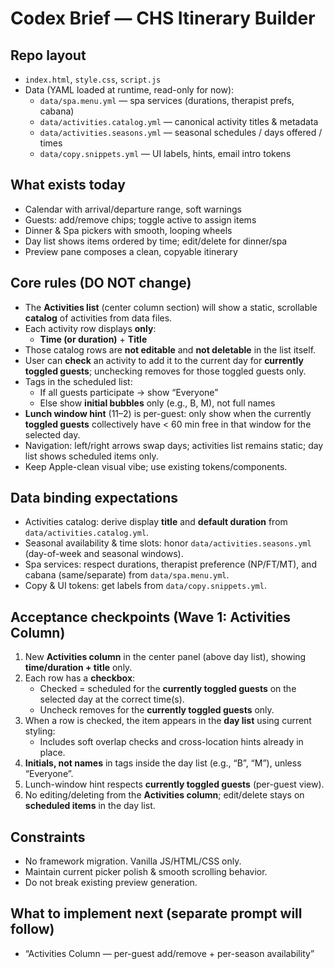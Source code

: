 # Codex Brief — CHS Itinerary Builder

## Repo layout
- `index.html`, `style.css`, `script.js`
- Data (YAML loaded at runtime, read-only for now):
  - `data/spa.menu.yml` — spa services (durations, therapist prefs, cabana)
  - `data/activities.catalog.yml` — canonical activity titles & metadata
  - `data/activities.seasons.yml` — seasonal schedules / days offered / times
  - `data/copy.snippets.yml` — UI labels, hints, email intro tokens

## What exists today
- Calendar with arrival/departure range, soft warnings
- Guests: add/remove chips; toggle active to assign items
- Dinner & Spa pickers with smooth, looping wheels
- Day list shows items ordered by time; edit/delete for dinner/spa
- Preview pane composes a clean, copyable itinerary

## Core rules (DO NOT change)
- The **Activities list** (center column section) will show a static, scrollable **catalog** of activities from data files.
- Each activity row displays **only**:
  - **Time (or duration)** + **Title**
- Those catalog rows are **not editable** and **not deletable** in the list itself.
- User can **check** an activity to add it to the current day for **currently toggled guests**; unchecking removes for those toggled guests only.
- Tags in the scheduled list:
  - If all guests participate → show “Everyone”
  - Else show **initial bubbles** only (e.g., B, M), not full names
- **Lunch window hint** (11–2) is per-guest: only show when the currently **toggled guests** collectively have < 60 min free in that window for the selected day.
- Navigation: left/right arrows swap days; activities list remains static; day list shows scheduled items only.
- Keep Apple-clean visual vibe; use existing tokens/components.

## Data binding expectations
- Activities catalog: derive display **title** and **default duration** from `data/activities.catalog.yml`.
- Seasonal availability & time slots: honor `data/activities.seasons.yml` (day-of-week and seasonal windows).
- Spa services: respect durations, therapist preference (NP/FT/MT), and cabana (same/separate) from `data/spa.menu.yml`.
- Copy & UI tokens: get labels from `data/copy.snippets.yml`.

## Acceptance checkpoints (Wave 1: Activities Column)
1. New **Activities column** in the center panel (above day list), showing **time/duration + title** only.
2. Each row has a **checkbox**:
   - Checked = scheduled for the **currently toggled guests** on the selected day at the correct time(s).
   - Uncheck removes for the **currently toggled guests** only.
3. When a row is checked, the item appears in the **day list** using current styling:
   - Includes soft overlap checks and cross-location hints already in place.
4. **Initials, not names** in tags inside the day list (e.g., “B”, “M”), unless “Everyone”.
5. Lunch-window hint respects **currently toggled guests** (per-guest view).
6. No editing/deleting from the **Activities column**; edit/delete stays on **scheduled items** in the day list.

## Constraints
- No framework migration. Vanilla JS/HTML/CSS only.
- Maintain current picker polish & smooth scrolling behavior.
- Do not break existing preview generation.

## What to implement next (separate prompt will follow)
- “Activities Column — per-guest add/remove + per-season availability”